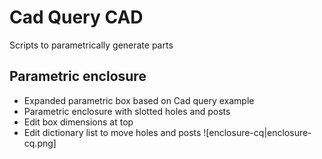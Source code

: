 # Cad Query CAD
Scripts to parametrically generate parts
## Parametric enclosure
* Expanded parametric box based on Cad query example
* Parametric enclosure with slotted holes and posts
* Edit box dimensions at top
* Edit dictionary list to move holes and posts
![enclosure-cq|enclosure-cq.png]
